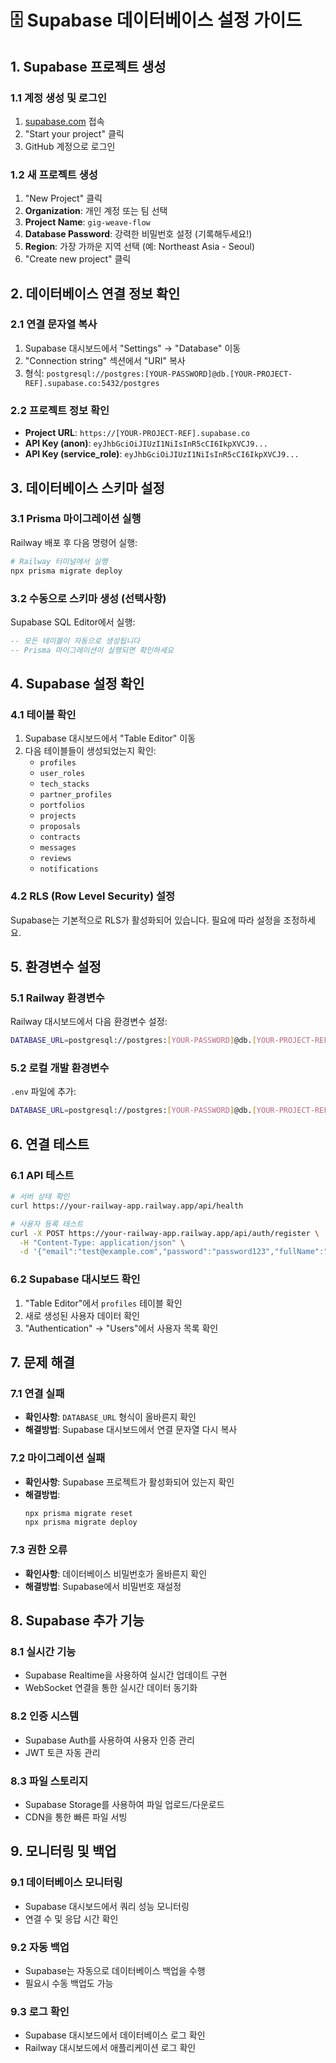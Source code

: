 # 🗄️ Supabase 데이터베이스 설정 가이드

## 1. Supabase 프로젝트 생성

### 1.1 계정 생성 및 로그인
1. [supabase.com](https://supabase.com) 접속
2. "Start your project" 클릭
3. GitHub 계정으로 로그인

### 1.2 새 프로젝트 생성
1. "New Project" 클릭
2. **Organization**: 개인 계정 또는 팀 선택
3. **Project Name**: `gig-weave-flow`
4. **Database Password**: 강력한 비밀번호 설정 (기록해두세요!)
5. **Region**: 가장 가까운 지역 선택 (예: Northeast Asia - Seoul)
6. "Create new project" 클릭

## 2. 데이터베이스 연결 정보 확인

### 2.1 연결 문자열 복사
1. Supabase 대시보드에서 "Settings" → "Database" 이동
2. "Connection string" 섹션에서 "URI" 복사
3. 형식: `postgresql://postgres:[YOUR-PASSWORD]@db.[YOUR-PROJECT-REF].supabase.co:5432/postgres`

### 2.2 프로젝트 정보 확인
- **Project URL**: `https://[YOUR-PROJECT-REF].supabase.co`
- **API Key (anon)**: `eyJhbGciOiJIUzI1NiIsInR5cCI6IkpXVCJ9...`
- **API Key (service_role)**: `eyJhbGciOiJIUzI1NiIsInR5cCI6IkpXVCJ9...`

## 3. 데이터베이스 스키마 설정

### 3.1 Prisma 마이그레이션 실행
Railway 배포 후 다음 명령어 실행:

```bash
# Railway 터미널에서 실행
npx prisma migrate deploy
```

### 3.2 수동으로 스키마 생성 (선택사항)
Supabase SQL Editor에서 실행:

```sql
-- 모든 테이블이 자동으로 생성됩니다
-- Prisma 마이그레이션이 실행되면 확인하세요
```

## 4. Supabase 설정 확인

### 4.1 테이블 확인
1. Supabase 대시보드에서 "Table Editor" 이동
2. 다음 테이블들이 생성되었는지 확인:
   - `profiles`
   - `user_roles`
   - `tech_stacks`
   - `partner_profiles`
   - `portfolios`
   - `projects`
   - `proposals`
   - `contracts`
   - `messages`
   - `reviews`
   - `notifications`

### 4.2 RLS (Row Level Security) 설정
Supabase는 기본적으로 RLS가 활성화되어 있습니다. 필요에 따라 설정을 조정하세요.

## 5. 환경변수 설정

### 5.1 Railway 환경변수
Railway 대시보드에서 다음 환경변수 설정:

```bash
DATABASE_URL=postgresql://postgres:[YOUR-PASSWORD]@db.[YOUR-PROJECT-REF].supabase.co:5432/postgres
```

### 5.2 로컬 개발 환경변수
`.env` 파일에 추가:

```bash
DATABASE_URL=postgresql://postgres:[YOUR-PASSWORD]@db.[YOUR-PROJECT-REF].supabase.co:5432/postgres
```

## 6. 연결 테스트

### 6.1 API 테스트
```bash
# 서버 상태 확인
curl https://your-railway-app.railway.app/api/health

# 사용자 등록 테스트
curl -X POST https://your-railway-app.railway.app/api/auth/register \
  -H "Content-Type: application/json" \
  -d '{"email":"test@example.com","password":"password123","fullName":"Test User","role":"client"}'
```

### 6.2 Supabase 대시보드 확인
1. "Table Editor"에서 `profiles` 테이블 확인
2. 새로 생성된 사용자 데이터 확인
3. "Authentication" → "Users"에서 사용자 목록 확인

## 7. 문제 해결

### 7.1 연결 실패
- **확인사항**: `DATABASE_URL` 형식이 올바른지 확인
- **해결방법**: Supabase 대시보드에서 연결 문자열 다시 복사

### 7.2 마이그레이션 실패
- **확인사항**: Supabase 프로젝트가 활성화되어 있는지 확인
- **해결방법**: 
  ```bash
  npx prisma migrate reset
  npx prisma migrate deploy
  ```

### 7.3 권한 오류
- **확인사항**: 데이터베이스 비밀번호가 올바른지 확인
- **해결방법**: Supabase에서 비밀번호 재설정

## 8. Supabase 추가 기능

### 8.1 실시간 기능
- Supabase Realtime을 사용하여 실시간 업데이트 구현
- WebSocket 연결을 통한 실시간 데이터 동기화

### 8.2 인증 시스템
- Supabase Auth를 사용하여 사용자 인증 관리
- JWT 토큰 자동 관리

### 8.3 파일 스토리지
- Supabase Storage를 사용하여 파일 업로드/다운로드
- CDN을 통한 빠른 파일 서빙

## 9. 모니터링 및 백업

### 9.1 데이터베이스 모니터링
- Supabase 대시보드에서 쿼리 성능 모니터링
- 연결 수 및 응답 시간 확인

### 9.2 자동 백업
- Supabase는 자동으로 데이터베이스 백업을 수행
- 필요시 수동 백업도 가능

### 9.3 로그 확인
- Supabase 대시보드에서 데이터베이스 로그 확인
- Railway 대시보드에서 애플리케이션 로그 확인
